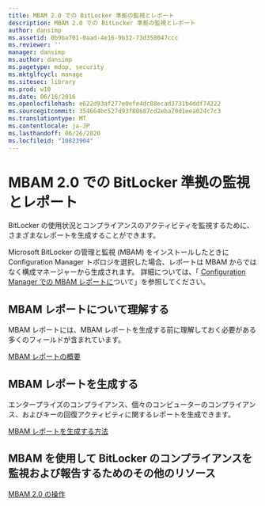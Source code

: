 ```yaml
---
title: MBAM 2.0 での BitLocker 準拠の監視とレポート
description: MBAM 2.0 での BitLocker 準拠の監視とレポート
author: dansimp
ms.assetid: 0b9ba701-0aad-4e16-9b32-73d358047ccc
ms.reviewer: ''
manager: dansimp
ms.author: dansimp
ms.pagetype: mdop, security
ms.mktglfcycl: manage
ms.sitesec: library
ms.prod: w10
ms.date: 06/16/2016
ms.openlocfilehash: e622d93af277e0efe4dc88ecad3731b4ddf74222
ms.sourcegitcommit: 354664bc527d93f80687cd2eba70d1eea024c7c3
ms.translationtype: MT
ms.contentlocale: ja-JP
ms.lasthandoff: 06/26/2020
ms.locfileid: "10823904"
---
```

# MBAM 2.0 での BitLocker 準拠の監視とレポート


BitLocker の使用状況とコンプライアンスのアクティビティを監視するために、さまざまなレポートを生成することができます。

Microsoft BitLocker の管理と監視 (MBAM) をインストールしたときに Configuration Manager トポロジを選択した場合、レポートは MBAM からではなく構成マネージャーから生成されます。 詳細については、「 [Configuration Manager での MBAM レポートに](understanding-mbam-reports-in-configuration-manager.md)ついて」を参照してください。

## MBAM レポートについて理解する


MBAM レポートには、MBAM レポートを生成する前に理解しておく必要がある多くのフィールドが含まれています。

[MBAM レポートの概要](understanding-mbam-reports-mbam-2.md)

## MBAM レポートを生成する


エンタープライズのコンプライアンス、個々のコンピューターのコンプライアンス、およびキーの回復アクティビティに関するレポートを生成できます。

[MBAM レポートを生成する方法](how-to-generate-mbam-reports-mbam-2.md)

## MBAM を使用して BitLocker のコンプライアンスを監視および報告するためのその他のリソース


[MBAM 2.0 の操作](operations-for-mbam-20-mbam-2.md)

 

 





